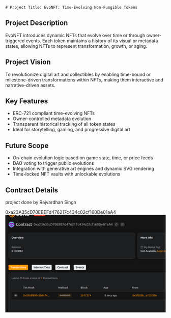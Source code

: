     # Project Title: EvoNFT: Time-Evolving Non-Fungible Tokens

## Project Description

EvoNFT introduces dynamic NFTs that evolve over time or through owner-triggered events. Each token maintains a history of its visual or metadata states, allowing NFTs to represent transformation, growth, or aging.

## Project Vision

To revolutionize digital art and collectibles by enabling time-bound or milestone-driven transformations within NFTs, making them interactive and narrative-driven assets.

## Key Features

- ERC-721 compliant time-evolving NFTs
- Owner-controlled metadata evolution
- Transparent historical tracking of all token states
- Ideal for storytelling, gaming, and progressive digital art

## Future Scope

- On-chain evolution logic based on game state, time, or price feeds
- DAO voting to trigger public evolutions
- Integration with generative art engines and dynamic SVG rendering
- Time-locked NFT vaults with unlockable evolutions

## Contract Details
project done by Rajvardhan Singh 

0xa23A35cD70EBEFd476217c434c02cf160De01aA4
![alt text](image.png)